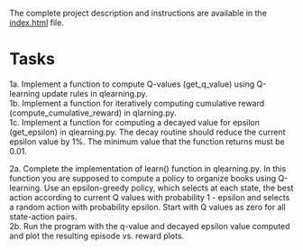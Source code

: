 The complete project description and instructions are available in the [index.html](doc/index.html) file.

# Tasks
1a. Implement a function to compute Q-values (get_q_value) using Q-learning update rules in qlearning.py.  
1b. Implement a function for iteratively computing cumulative reward (compute_cumulative_reward) in qlarning.py.  
1c. Implement a function for computing a decayed value for epsilon (get_epsilon) in qlearning.py. The decay routine should reduce the current epsilon value by 1%. The minimum value that the function returns must be 0.01.  

2a. Complete the implementation of learn() function in qlearning.py. In this function you are supposed to compute a policy to organize books using Q-learning. Use an epsilon-greedy policy, which selects at each state, the best action according to current Q values with probability 1 - epsilon and selects a random action with probability epsilon. Start with Q values as zero for all state-action pairs.  
2b. Run the program with the q-value and decayed epsilon value computed and plot the resulting episode vs. reward plots.
